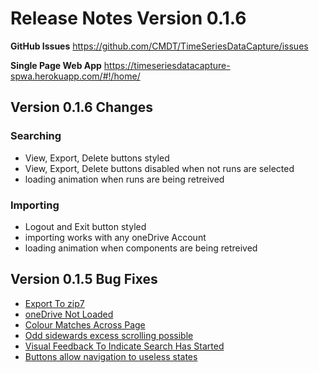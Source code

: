 # Release Notes Version 0.1.6

**GitHub Issues** https://github.com/CMDT/TimeSeriesDataCapture/issues

**Single Page Web App** https://timeseriesdatacapture-spwa.herokuapp.com/#!/home/

## Version 0.1.6 Changes

### Searching
- View, Export, Delete buttons styled
- View, Export, Delete buttons disabled when not runs are selected
- loading animation when runs are being retreived

### Importing
- Logout and Exit button styled
- importing works with any oneDrive Account
- loading animation when components are being retreived

## Version 0.1.5 Bug Fixes
- [Export To zip7](https://github.com/CMDT/TimeSeriesDataCapture/issues/58)
- [oneDrive Not Loaded](https://github.com/CMDT/TimeSeriesDataCapture/issues/60)
- [Colour Matches Across Page](https://github.com/CMDT/TimeSeriesDataCapture/issues/32)
- [Odd sidewards excess scrolling possible](https://github.com/CMDT/TimeSeriesDataCapture/issues/11)
- [Visual Feedback To Indicate Search Has Started](https://github.com/CMDT/TimeSeriesDataCapture/issues/37)
- [Buttons allow navigation to useless states](https://github.com/CMDT/TimeSeriesDataCapture/issues/12)





 
